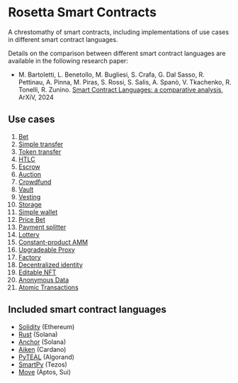 # Rosetta Smart Contracts

A chrestomathy of smart contracts, including implementations of use cases in different smart contract languages.

Details on the comparison between different smart contract languages are available in the following research paper:
- M. Bartoletti, L. Benetollo, M. Bugliesi, S. Crafa, G. Dal Sasso, R. Pettinau, A. Pinna, M. Piras, S. Rossi, S. Salis, A. Spanò, V. Tkachenko, R. Tonelli, R. Zunino. [Smart Contract Languages: a comparative analysis](https://arxiv.org/abs/2404.04129), ArXiV, 2024

## Use cases
1. [Bet](contracts/bet)
1. [Simple transfer](contracts/simple_transfer)
1. [Token transfer](contracts/token_transfer)
1. [HTLC](contracts/htlc)
1. [Escrow](contracts/escrow)
1. [Auction](contracts/auction)
1. [Crowdfund](contracts/crowdfund)
1. [Vault](contracts/vault)
1. [Vesting](contracts/vesting)
1. [Storage](contracts/storage)
1. [Simple wallet](contracts/simple_wallet)
1. [Price Bet](contracts/pricebet)
1. [Payment splitter](contracts/payment_splitter)
1. [Lottery](contracts/lottery)
1. [Constant-product AMM](contracts/tinyamm)
1. [Upgradeable Proxy](contracts/upgradeableProxy)
1. [Factory](contracts/factory)
1. [Decentralized identity](contracts/decentralized_identity)
1. [Editable NFT](contracts/editableNFT)
1. [Anonymous Data](contracts/anonymous_data)
1. [Atomic Transactions](contracts/atomic_transactions)

## Included smart contract languages
- [Solidity](https://soliditylang.org/) (Ethereum)
- [Rust](https://solana.com/docs/programs/lang-rust) (Solana)
- [Anchor](https://www.anchor-lang.com/) (Solana)
- [Aiken](https://aiken-lang.org/) (Cardano)
- [PyTEAL](https://pyteal.readthedocs.io/en/stable/) (Algorand)
- [SmartPy](https://smartpy.io/) (Tezos)
- [Move](https://move-language.github.io/move/) (Aptos, Sui)
